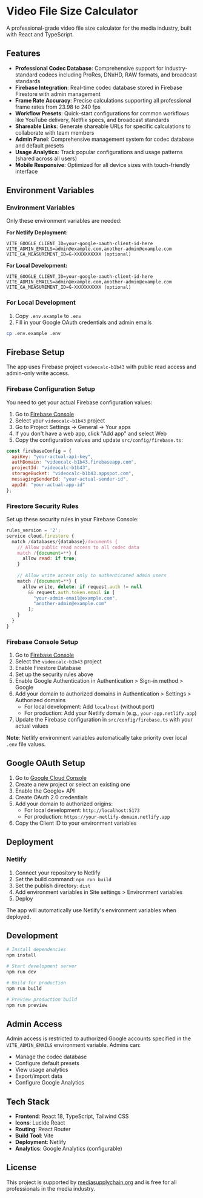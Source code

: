 # Video File Size Calculator

A professional-grade video file size calculator for the media industry, built with React and TypeScript.

## Features

- **Professional Codec Database**: Comprehensive support for industry-standard codecs including ProRes, DNxHD, RAW formats, and broadcast standards
- **Firebase Integration**: Real-time codec database stored in Firebase Firestore with admin management
- **Frame Rate Accuracy**: Precise calculations supporting all professional frame rates from 23.98 to 240 fps
- **Workflow Presets**: Quick-start configurations for common workflows like YouTube delivery, Netflix specs, and broadcast standards
- **Shareable Links**: Generate shareable URLs for specific calculations to collaborate with team members
- **Admin Panel**: Comprehensive management system for codec database and default presets
- **Usage Analytics**: Track popular configurations and usage patterns (shared across all users)
- **Mobile Responsive**: Optimized for all device sizes with touch-friendly interface

## Environment Variables

### Environment Variables

Only these environment variables are needed:

**For Netlify Deployment:**
```
VITE_GOOGLE_CLIENT_ID=your-google-oauth-client-id-here
VITE_ADMIN_EMAILS=admin@example.com,another-admin@example.com
VITE_GA_MEASUREMENT_ID=G-XXXXXXXXXX (optional)
```

**For Local Development:**
```
VITE_GOOGLE_CLIENT_ID=your-google-oauth-client-id-here
VITE_ADMIN_EMAILS=admin@example.com,another-admin@example.com
VITE_GA_MEASUREMENT_ID=G-XXXXXXXXXX (optional)
```

### For Local Development

1. Copy `.env.example` to `.env`
2. Fill in your Google OAuth credentials and admin emails

```bash
cp .env.example .env
```

## Firebase Setup

The app uses Firebase project `videocalc-b1b43` with public read access and admin-only write access.

### Firebase Configuration Setup

You need to get your actual Firebase configuration values:

1. Go to [Firebase Console](https://console.firebase.google.com/)
2. Select your `videocalc-b1b43` project
3. Go to Project Settings → General → Your apps
4. If you don't have a web app, click "Add app" and select Web
5. Copy the configuration values and update `src/config/firebase.ts`:

```javascript
const firebaseConfig = {
  apiKey: "your-actual-api-key",
  authDomain: "videocalc-b1b43.firebaseapp.com",
  projectId: "videocalc-b1b43",
  storageBucket: "videocalc-b1b43.appspot.com",
  messagingSenderId: "your-actual-sender-id",
  appId: "your-actual-app-id"
};
```

### Firestore Security Rules

Set up these security rules in your Firebase Console:

```javascript
rules_version = '2';
service cloud.firestore {
  match /databases/{database}/documents {
    // Allow public read access to all codec data
    match /{document=**} {
      allow read: if true;
    }
    
    // Allow write access only to authenticated admin users
    match /{document=**} {
      allow write, delete: if request.auth != null 
        && request.auth.token.email in [
          "your-admin-email@example.com",
          "another-admin@example.com"
        ];
    }
  }
}
```

### Firebase Console Setup
1. Go to [Firebase Console](https://console.firebase.google.com/)
2. Select the `videocalc-b1b43` project
3. Enable Firestore Database
4. Set up the security rules above
5. Enable Google Authentication in Authentication > Sign-in method > Google
6. Add your domain to authorized domains in Authentication > Settings > Authorized domains
   - For local development: Add `localhost` (without port)
   - For production: Add your Netlify domain (e.g., `your-app.netlify.app`)
7. Update the Firebase configuration in `src/config/firebase.ts` with your actual values

**Note**: Netlify environment variables automatically take priority over local `.env` file values.

## Google OAuth Setup

1. Go to [Google Cloud Console](https://console.developers.google.com/)
2. Create a new project or select an existing one
3. Enable the Google+ API
4. Create OAuth 2.0 credentials
5. Add your domain to authorized origins:
   - For local development: `http://localhost:5173`
   - For production: `https://your-netlify-domain.netlify.app`
6. Copy the Client ID to your environment variables

## Deployment

### Netlify

1. Connect your repository to Netlify
2. Set the build command: `npm run build`
3. Set the publish directory: `dist`
4. Add environment variables in Site settings > Environment variables
5. Deploy

The app will automatically use Netlify's environment variables when deployed.

## Development

```bash
# Install dependencies
npm install

# Start development server
npm run dev

# Build for production
npm run build

# Preview production build
npm run preview
```

## Admin Access

Admin access is restricted to authorized Google accounts specified in the `VITE_ADMIN_EMAILS` environment variable. Admins can:

- Manage the codec database
- Configure default presets
- View usage analytics
- Export/import data
- Configure Google Analytics

## Tech Stack

- **Frontend**: React 18, TypeScript, Tailwind CSS
- **Icons**: Lucide React
- **Routing**: React Router
- **Build Tool**: Vite
- **Deployment**: Netlify
- **Analytics**: Google Analytics (configurable)

## License

This project is supported by [mediasupplychain.org](https://mediasupplychain.org) and is free for all professionals in the media industry.